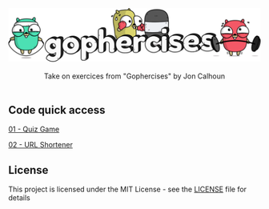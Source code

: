 <div align="center">
  <img width="512" src="https://raw.githubusercontent.com/2n3g5c9/gophercises/master/img/gophercises_banner.png" alt="gophercises">
</div>

<br />

<div align="center">Take on exercices from "Gophercises" by Jon Calhoun</div>

<br />

## Code quick access

[01 - Quiz Game](https://github.com/2n3g5c9/gophercises/tree/master/quiz)

[02 - URL Shortener](https://github.com/2n3g5c9/gophercises/tree/master/urlshort)

## License

This project is licensed under the MIT License - see the [LICENSE](LICENSE) file for details
